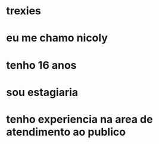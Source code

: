 # trexies
# eu me chamo nicoly
# tenho 16 anos
# sou estagiaria
# tenho experiencia na area de atendimento ao publico
